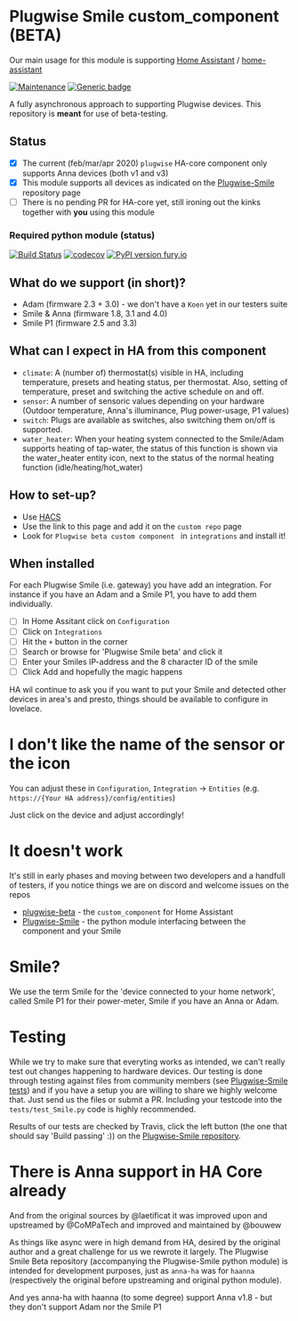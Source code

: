 # Plugwise Smile custom_component (BETA)

Our main usage for this module is supporting [Home Assistant](https://www.home-assistant.io) / [home-assistant](http://github.com/home-assistant/core/)

 [![Maintenance](https://img.shields.io/badge/Maintained%3F-yes-green.svg)](https://github.com/plugwise)
 [![Generic badge](https://img.shields.io/github/v/release/plugwise/plugwise-beta)](https://github.com/plugwise/plugwise-beta)

A fully asynchronous approach to supporting Plugwise devices. This repository is **meant** for use of beta-testing. 

## Status

 - [x] The current (feb/mar/apr 2020) `plugwise` HA-core component only supports Anna devices (both v1 and v3)
 - [x] This module supports all devices as indicated on the [Plugwise-Smile](https://github.com/plugwise/Plugwise-Smile) repository page
 - [ ] There is no pending PR for HA-core yet, still ironing out the kinks together with **you** using this module

### Required python module (status)

 [![Build Status](https://travis-ci.org/plugwise/Plugwise-Smile.svg?branch=master)](https://travis-ci.org/plugwise/Plugwise-Smile)
 [![codecov](https://codecov.io/gh/plugwise/Plugwise-Smile/branch/master/graph/badge.svg)](https://codecov.io/gh/plugwise/Plugwise-Smile)
 [![PyPI version fury.io](https://badge.fury.io/py/Plugwise-Smile.svg)](https://pypi.python.org/pypi/Plugwise-Smile/)

## What do we support (in short)?

  - Adam (firmware 2.3 + 3.0) - we don't have a `Koen` yet in our testers suite
  - Smile & Anna (firmware 1.8, 3.1 and 4.0)
  - Smile P1 (firmware 2.5 and 3.3)

## What can I expect in HA from this component

  - `climate`: A (number of) thermostat(s) visible in HA, including temperature, presets and heating status, per thermostat. Also, setting of temperature, preset and switching the active schedule on and off.
  - `sensor`: A number of sensoric values depending on your hardware (Outdoor temperature, Anna's illuminance, Plug power-usage, P1 values)
  - `switch`: Plugs are available as switches, also switching them on/off is supported.
  - `water_heater`: When your heating system connected to the Smile/Adam supports heating of tap-water, the status of this function is shown via the water_heater entity icon, next to the status of the normal heating function (idle/heating/hot_water)

## How to set-up?

 - Use [HACS](https://hacs.xyz) 
 - Use the link to this page and add it on the `custom repo` page 
 - Look for `Plugwise beta custom component ` in `integrations` and install it!

## When installed

For each Plugwise Smile (i.e. gateway) you have add an integration. For instance if you have an Adam and a Smile P1, you have to add them individually.

 - [ ] In Home Assitant click on `Configuration`
 - [ ] Click on `Integrations`
 - [ ] Hit the `+` button in the corner
 - [ ] Search or browse for 'Plugwise Smile beta' and click it
 - [ ] Enter your Smiles IP-address and the 8 character ID of the smile
 - [ ] Click Add and hopefully the magic happens

HA wil continue to ask you if you want to put your Smile and detected other devices in area's and presto, things should be available to configure in lovelace.

# I don't like the name of the sensor or the icon

You can adjust these in `Configuration`, `Integration` -> `Entities` (e.g. `https://{Your HA address}/config/entities`)

Just click on the device and adjust accordingly!

# It doesn't work

It's still in early phases and moving between two developers and a handfull of testers, if you notice things we are on discord and welcome issues on the repos

  - [plugwise-beta](https://github.com/plugwise/plugwise-beta) - the `custom_component` for Home Assistant
  - [Plugwise-Smile](https://github.com/plugwise/Plugwise-Smile) - the python module interfacing between the component and your Smile

# Smile?

We use the term Smile for the 'device connected to your home network', called Smile P1 for their power-meter, Smile if you have an Anna or Adam.

# Testing

While we try to make sure that everyting works as intended, we can't really test out changes happening to hardware devices. Our testing is done through testing against files from community members (see [Plugwise-Smile tests](https://github.com/plugwise/Plugwise-Smile/tree/master/tests)) and if you have a setup you are willing to share we highly welcome that. Just send us the files or submit a PR. Including your testcode into the `tests/test_Smile.py` code is highly recommended.

Results of our tests are checked by Travis, click the left button (the one that should say 'Build passing' :)) on the [Plugwise-Smile repository](https://github.com/plugwise/Plugwise-Smile/).

# There is Anna support in HA Core already

And from the original sources by @laetificat it was improved upon and upstreamed by @CoMPaTech and improved and maintained by @bouwew

As things like async were in high demand from HA, desired by the original author and a great challenge for us we rewrote it largely. The Plugwise Smile Beta repository (accompanying the Plugwise-Smile python module) is intended for development purposes, just as `anna-ha` was for `haanna` (respectively the original before upstreaming and original python module).

And yes anna-ha with haanna (to some degree) support Anna v1.8 - but they don't support Adam nor the Smile P1
